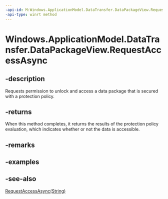 ```yaml
---
-api-id: M:Windows.ApplicationModel.DataTransfer.DataPackageView.RequestAccessAsync
-api-type: winrt method
---
```


<!-- Method syntax
public Windows.Foundation.IAsyncOperation<Windows.Security.EnterpriseData.ProtectionPolicyEvaluationResult> RequestAccessAsync()
-->

# Windows.ApplicationModel.DataTransfer.DataPackageView.RequestAccessAsync

## -description
Requests permission to unlock and access a data package that is secured with a protection policy.

## -returns
When this method completes, it returns the results of the protection policy evaluation, which indicates whether or not the data is accessible.

## -remarks

## -examples

## -see-also
[RequestAccessAsync(String)](datapackageview_requestaccessasync_1328635663.md)
